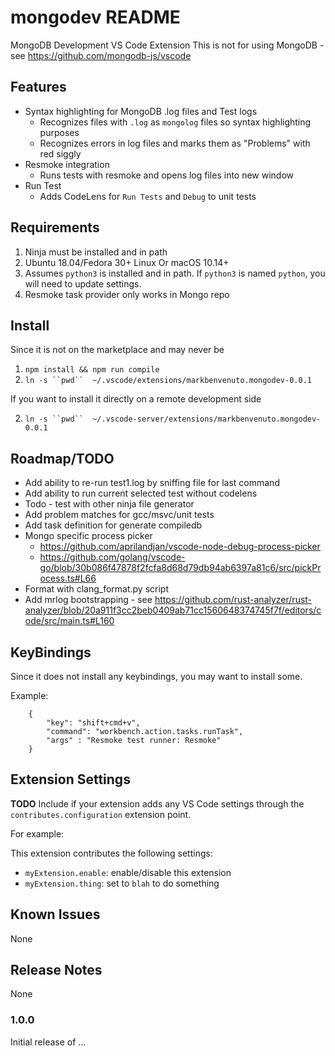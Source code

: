 # mongodev README

MongoDB Development VS Code Extension
This is not for using MongoDB - see https://github.com/mongodb-js/vscode

## Features

- Syntax highlighting for MongoDB .log files and Test logs
  - Recognizes files with `.log` as `mongolog` files so syntax highlighting purposes
  - Recognizes errors in log files and marks them as "Problems" with red siggly
- Resmoke integration
  - Runs tests with resmoke and opens log files into new window
- Run Test
  - Adds CodeLens for `Run Tests` and `Debug` to unit tests

## Requirements

1. Ninja must be installed and in path
2. Ubuntu 18.04/Fedora 30+ Linux Or macOS 10.14+
3. Assumes `python3` is installed and in path. If `python3` is named `python`, you will need to update settings.
4. Resmoke task provider only works in Mongo repo


## Install

Since it is not on the marketplace and may never be

1. `npm install && npm run compile`
2. `ln -s ``pwd``  ~/.vscode/extensions/markbenvenuto.mongodev-0.0.1`

If you want to install it directly on a remote development side

2. `ln -s ``pwd``  ~/.vscode-server/extensions/markbenvenuto.mongodev-0.0.1`


## Roadmap/TODO
- Add ability to re-run test1.log by sniffing file for last command
- Add ability to run current selected test without codelens
- Todo - test with other ninja file generator
- Add problem matches for gcc/msvc/unit tests
- Add task definition for generate compiledb
- Mongo specific process picker
  - https://github.com/aprilandjan/vscode-node-debug-process-picker
  - https://github.com/golang/vscode-go/blob/30b086f47878f2fcfa8d68d79db94ab6397a81c6/src/pickProcess.ts#L66
- Format with clang_format.py script
- Add mrlog bootstrapping - see https://github.com/rust-analyzer/rust-analyzer/blob/20a911f3cc2beb0409ab71cc1560648374745f7f/editors/code/src/main.ts#L160

## KeyBindings

Since it does not install any keybindings, you may want to install some.

Example:
```
    {
        "key": "shift+cmd+v",
        "command": "workbench.action.tasks.runTask",
        "args" : "Resmoke test runner: Resmoke"
    }
```

## Extension Settings

**TODO**
Include if your extension adds any VS Code settings through the `contributes.configuration` extension point.

For example:

This extension contributes the following settings:

* `myExtension.enable`: enable/disable this extension
* `myExtension.thing`: set to `blah` to do something

## Known Issues

None

## Release Notes

None

### 1.0.0

Initial release of ...

